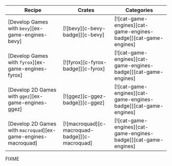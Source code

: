 | Recipe | Crates | Categories |
|---|---|---|
| [Develop Games with `bevy`][ex-game-engines-bevy] | [![bevy][c-bevy-badge]][c-bevy] | [![cat-game-engines][cat-game-engines-badge]][cat-game-engines] |
| [Develop Games with `fyrox`][ex-game-engines-fyrox] | [![fyrox][c-fyrox-badge]][c-fyrox] | [![cat-game-engines][cat-game-engines-badge]][cat-game-engines] |
| [Develop 2D Games with `ggez`][ex-game-engines-ggez] | [![ggez][c-ggez-badge]][c-ggez] | [![cat-game-engines][cat-game-engines-badge]][cat-game-engines] |
| [Develop 2D Games with `macroquad`][ex-game-engines-macroquad] | [![macroquad][c-macroquad-badge]][c-macroquad] | [![cat-game-engines][cat-game-engines-badge]][cat-game-engines] |

<div class="hidden">
FIXME
</div>
